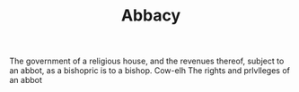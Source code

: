 ---
title: Abbacy
letter: A
permalink: "/definitions/abbacy.html"
body: The government of a religious house, and the revenues thereof, subject to an
  abbot, as a bishopric is to a bishop. Cow-elh The rights and prlvlleges of an abbot
published_at: '2018-07-07'
source: Black's Law Dictionary
layout: post
---